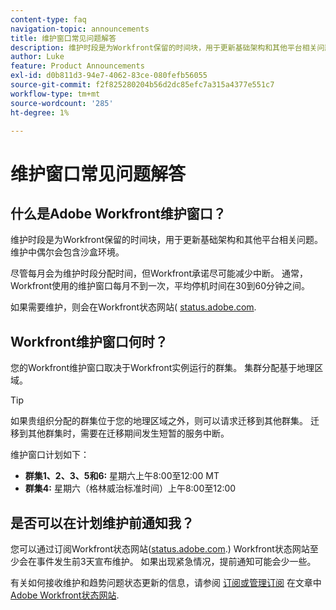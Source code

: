```yaml
---
content-type: faq
navigation-topic: announcements
title: 维护窗口常见问题解答
description: 维护时段是为Workfront保留的时间块，用于更新基础架构和其他平台相关问题。 维护中偶尔会包含沙盒环境。
author: Luke
feature: Product Announcements
exl-id: d0b811d3-94e7-4062-83ce-080fefb56055
source-git-commit: f2f825280204b56d2dc85efc7a315a4377e551c7
workflow-type: tm+mt
source-wordcount: '285'
ht-degree: 1%

---
```


# 维护窗口常见问题解答

## 什么是Adobe Workfront维护窗口？

维护时段是为Workfront保留的时间块，用于更新基础架构和其他平台相关问题。 维护中偶尔会包含沙盒环境。

尽管每月会为维护时段分配时间，但Workfront承诺尽可能减少中断。 通常，Workfront使用的维护窗口每月不到一次，平均停机时间在30到60分钟之间。

如果需要维护，则会在Workfront状态网站( [status.adobe.com](https://status.adobe.com/).

## Workfront维护窗口何时？

您的Workfront维护窗口取决于Workfront实例运行的群集。 集群分配基于地理区域。

>[!TIP]
>
>如果贵组织分配的群集位于您的地理区域之外，则可以请求迁移到其他群集。 迁移到其他群集时，需要在迁移期间发生短暂的服务中断。 <!--For more information, see [Migrating to another cluster](../../administration-and-setup/administrator-faqs/migrate-to-another-cluster.md).-->

维护窗口计划如下：

* **群集1、2、3、5和6:** 星期六上午8:00至12:00 MT
* **群集4:** 星期六（格林威治标准时间）上午8:00至12:00

## 是否可以在计划维护前通知我？

您可以通过订阅Workfront状态网站([status.adobe.com](https://status.adobe.com/).) Workfront状态网站至少会在事件发生前3天宣布维护。 如果出现紧急情况，提前通知可能会少一些。

有关如何接收维护和趋势问题状态更新的信息，请参阅 [订阅或管理订阅](../../workfront-basics/tips-tricks-and-troubleshooting/understand-the-status-site.md#managing-your-subscription) 在文章中 [Adobe Workfront状态网站](../../workfront-basics/tips-tricks-and-troubleshooting/understand-the-status-site.md).
